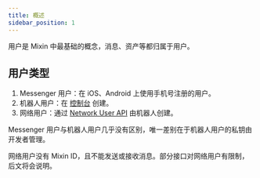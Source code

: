 ```yaml
---
title: 概述
sidebar_position: 1
---
```


用户是 Mixin 中最基础的概念，消息、资产等都归属于用户。

## 用户类型

1. Messenger 用户：在 iOS、Android 上使用手机号注册的用户。
2. 机器人用户：在 [控制台](https://developers.mixin.one/dashboard) 创建。
3. 网络用户：通过 [Network User API](/docs/api/users/network-user) 由机器人创建。

Messenger 用户与机器人用户几乎没有区别，唯一差别在于机器人用户的私钥由开发者管理。

网络用户没有 Mixin ID，且不能发送或接收消息。部分接口对网络用户有限制，后文将会说明。
